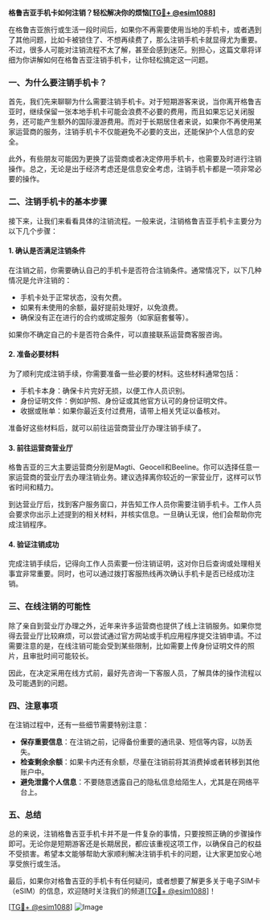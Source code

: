 **格鲁吉亚手机卡如何注销？轻松解决你的烦恼[[TG💪+ @esim1088](https://t.me/s/esim1088)]**

在格鲁吉亚旅行或生活一段时间后，如果你不再需要使用当地的手机卡，或者遇到了其他问题，比如卡被锁住了、不想再续费了，那么注销手机卡就显得尤为重要。不过，很多人可能对注销流程不太了解，甚至会感到迷茫。别担心，这篇文章将详细为你讲解如何在格鲁吉亚注销手机卡，让你轻松搞定这一问题。

### 一、为什么要注销手机卡？

首先，我们先来聊聊为什么需要注销手机卡。对于短期游客来说，当你离开格鲁吉亚时，继续保留一张本地手机卡可能会浪费不必要的费用，而且如果忘记关闭服务，还可能产生额外的国际漫游费用。而对于长期居住者来说，如果你不再使用某家运营商的服务，注销手机卡不仅能避免不必要的支出，还能保护个人信息的安全。

此外，有些朋友可能因为更换了运营商或者决定停用手机卡，也需要及时进行注销操作。总之，无论是出于经济考虑还是信息安全考虑，注销手机卡都是一项非常必要的操作。

### 二、注销手机卡的基本步骤

接下来，让我们来看看具体的注销流程。一般来说，注销格鲁吉亚手机卡主要分为以下几个步骤：

#### 1. 确认是否满足注销条件

在注销之前，你需要确认自己的手机卡是否符合注销条件。通常情况下，以下几种情况是允许注销的：

- 手机卡处于正常状态，没有欠费。
- 如果有未使用的余额，最好提前处理好，以免浪费。
- 确保没有正在进行的合约或绑定服务（如家庭套餐等）。

如果你不确定自己的卡是否符合条件，可以直接联系运营商客服咨询。

#### 2. 准备必要材料

为了顺利完成注销手续，你需要准备一些必要的材料。这些材料通常包括：

- 手机卡本身：确保卡片完好无损，以便工作人员识别。
- 身份证明文件：例如护照、身份证或其他官方认可的身份证明文件。
- 收据或账单：如果你最近支付过费用，请带上相关凭证以备核对。

准备好这些材料后，就可以前往运营商营业厅办理注销手续了。

#### 3. 前往运营商营业厅

格鲁吉亚的三大主要运营商分别是Magti、Geocell和Beeline。你可以选择任意一家运营商的营业厅去办理注销业务。建议选择离你较近的一家营业厅，这样可以节省时间和精力。

到达营业厅后，找到客户服务窗口，并告知工作人员你需要注销手机卡。工作人员会要求你出示上述提到的相关材料，并核实信息。一旦确认无误，他们会帮助你完成注销程序。

#### 4. 验证注销成功

完成注销手续后，记得向工作人员索要一份注销证明，这对你日后查询或处理相关事宜非常重要。同时，也可以通过拨打客服热线再次确认手机卡是否已经成功注销。

### 三、在线注销的可能性

除了亲自到营业厅办理之外，近年来许多运营商也提供了线上注销服务。如果你觉得去营业厅比较麻烦，可以尝试通过官方网站或手机应用程序提交注销申请。不过需要注意的是，在线注销可能会受到某些限制，比如需要上传身份证明文件的照片，且审批时间可能较长。

因此，在决定采用在线方式前，最好先咨询一下客服人员，了解具体的操作流程以及可能遇到的问题。

### 四、注意事项

在注销过程中，还有一些细节需要特别注意：

- **保存重要信息**：在注销之前，记得备份重要的通讯录、短信等内容，以防丢失。
- **检查剩余余额**：如果卡内还有余额，尽量在注销前将其消费掉或者转移到其他账户中。
- **避免泄露个人信息**：不要随意透露自己的隐私信息给陌生人，尤其是在网络平台上。

### 五、总结

总的来说，注销格鲁吉亚手机卡并不是一件复杂的事情，只要按照正确的步骤操作即可。无论你是短期游客还是长期居民，都应该重视这项工作，以确保自己的权益不受损害。希望本文能够帮助大家顺利解决注销手机卡的问题，让大家更加安心地享受旅行或生活。

最后，如果你对格鲁吉亚的手机卡有任何疑问，或者想要了解更多关于电子SIM卡（eSIM）的信息，欢迎随时关注我们的频道[[TG💪+ @esim1088](https://t.me/s/esim1088)]！

[[TG💪+ @esim1088](https://t.me/s/esim1088)] ![Image](https://i.postimg.cc/4NQfJmqS/Snipaste-2025-05-13-00-14-12.png)
